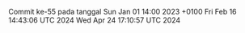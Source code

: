 Commit ke-55 pada tanggal Sun Jan 01 14:00 2023 +0100
Fri Feb 16 14:43:06 UTC 2024
Wed Apr 24 17:10:57 UTC 2024
